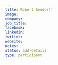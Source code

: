 ```yaml
---
title: Robert Seedorff
image:
company:
job_title:
facebook:
linkedin:
twitter:
website:
notes:
status: add-details
type: participant
---
```


<!-- put more details about participant here -->